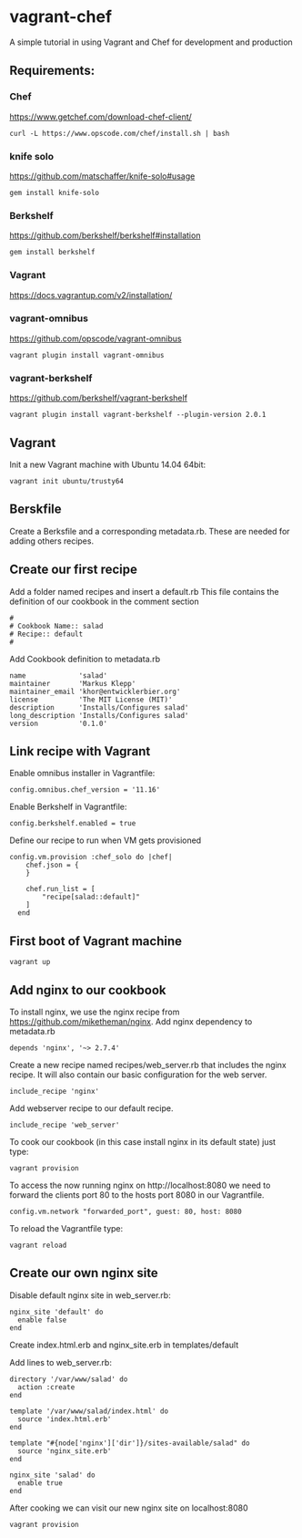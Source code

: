 vagrant-chef
============

A simple tutorial in using Vagrant and Chef for development and production

## Requirements:

### Chef
https://www.getchef.com/download-chef-client/
```
curl -L https://www.opscode.com/chef/install.sh | bash
```

### knife solo
https://github.com/matschaffer/knife-solo#usage
```
gem install knife-solo
```

### Berkshelf
https://github.com/berkshelf/berkshelf#installation
```
gem install berkshelf
```

### Vagrant
https://docs.vagrantup.com/v2/installation/

### vagrant-omnibus
https://github.com/opscode/vagrant-omnibus
```
vagrant plugin install vagrant-omnibus
```

### vagrant-berkshelf
https://github.com/berkshelf/vagrant-berkshelf
```
vagrant plugin install vagrant-berkshelf --plugin-version 2.0.1
```

## Vagrant

Init a new Vagrant machine with Ubuntu 14.04 64bit:
```
vagrant init ubuntu/trusty64
```

## Berskfile

Create a Berksfile and a corresponding metadata.rb.
These are needed for adding others recipes.

## Create our first recipe

Add a folder named recipes and insert a default.rb
This file contains the definition of our cookbook in the comment section
```
#
# Cookbook Name:: salad
# Recipe:: default
#
```

Add Cookbook definition to metadata.rb
```
name             'salad'
maintainer       'Markus Klepp'
maintainer_email 'khor@entwicklerbier.org'
license          'The MIT License (MIT)'
description      'Installs/Configures salad'
long_description 'Installs/Configures salad'
version          '0.1.0'
```

## Link recipe with Vagrant

Enable omnibus installer in Vagrantfile:
```
config.omnibus.chef_version = '11.16'
```

Enable Berkshelf in Vagrantfile:
```
config.berkshelf.enabled = true
```

Define our recipe to run when VM gets provisioned
```
config.vm.provision :chef_solo do |chef|
    chef.json = {
    }

    chef.run_list = [
        "recipe[salad::default]"
    ]
  end
```

## First boot of Vagrant machine
```
vagrant up
```

## Add nginx to our cookbook

To install nginx, we use the nginx recipe from https://github.com/miketheman/nginx.
Add nginx dependency to metadata.rb  
```
depends 'nginx', '~> 2.7.4'
```

Create a new recipe named recipes/web_server.rb that includes the nginx recipe. It will also contain our basic configuration for the web server.
```
include_recipe 'nginx'
```

Add webserver recipe to our default recipe.
```
include_recipe 'web_server'
```

To cook our cookbook (in this case install nginx in its default state) just type:
```
vagrant provision
```

To access the now running nginx on http://localhost:8080 we need to forward the clients port 80 to the hosts port 8080 in our Vagrantfile.
```
config.vm.network "forwarded_port", guest: 80, host: 8080

```
To reload the Vagrantfile type:
```
vagrant reload
```

## Create our own nginx site

Disable default nginx site in web_server.rb:
```
nginx_site 'default' do
  enable false
end
```

Create index.html.erb and nginx_site.erb in templates/default

Add lines to web_server.rb:
```
directory '/var/www/salad' do
  action :create
end

template '/var/www/salad/index.html' do
  source 'index.html.erb'
end

template "#{node['nginx']['dir']}/sites-available/salad" do
  source 'nginx_site.erb'
end

nginx_site 'salad' do
  enable true
end
```

After cooking we can visit our new nginx site on localhost:8080
```
vagrant provision
```

